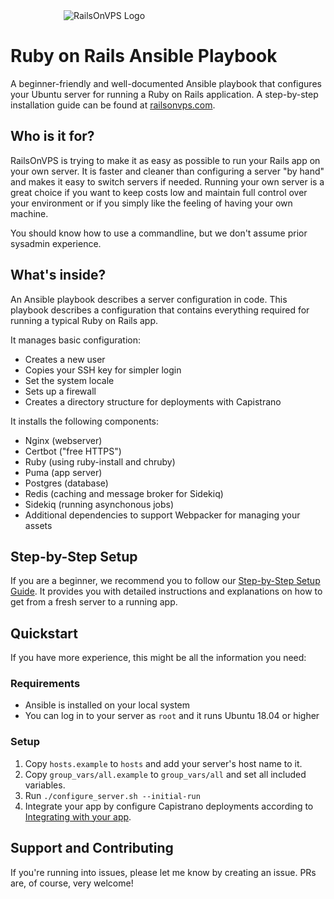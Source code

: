 <div style="text-align: center; width: 300px;"><img src="https://www.railsonvps.com/img/logo.svg" alt="RailsOnVPS Logo"></div>

# Ruby on Rails Ansible Playbook
A beginner-friendly and well-documented Ansible playbook that configures your Ubuntu server for running a Ruby on Rails application. A step-by-step installation guide can be found at [railsonvps.com](https://www.railsonvps.com).

## Who is it for?
RailsOnVPS is trying to make it as easy as possible to run your Rails app on your own server.
It is faster and cleaner than configuring a server "by hand" and makes it easy to switch servers if needed. 
Running your own server is a great choice if you want to keep costs low and maintain full control over your environment or if you simply like the feeling of having your own machine.  

You should know how to use a commandline, but we don't assume prior sysadmin experience.

## What's inside?
An Ansible playbook describes a server configuration in code. This playbook describes a configuration that contains everything required for running a typical Ruby on Rails app.

It manages basic configuration:
* Creates a new user
* Copies your SSH key for simpler login
* Set the system locale
* Sets up a firewall
* Creates a directory structure for deployments with Capistrano

It installs the following components:
* Nginx (webserver)
* Certbot ("free HTTPS")
* Ruby (using ruby-install and chruby)
* Puma (app server)
* Postgres (database)
* Redis (caching and message broker for Sidekiq)
* Sidekiq (running asynchonous jobs)
* Additional dependencies to support Webpacker for managing your assets

## Step-by-Step Setup
If you are a beginner, we recommend you to follow our [Step-by-Step Setup Guide](https://www.railsonvps.com/docs/getting-started/configuring-your-server).
It provides you with detailed instructions and explanations on how to get from a fresh server to a running app.   

## Quickstart
If you have more experience, this might be all the information you need:

### Requirements
* Ansible is installed on your local system 
* You can log in to your server as `root` and it runs Ubuntu 18.04 or higher

### Setup
1. Copy `hosts.example` to `hosts` and add your server's host name to it.
2. Copy `group_vars/all.example` to `group_vars/all` and set all included variables.
3. Run `./configure_server.sh --initial-run`
4. Integrate your app by configure Capistrano deployments according to [Integrating with your app](https://www.railsonvps.com/docs/getting-started/integrating-with-your-app).

## Support and Contributing
If you're running into issues, please let me know by creating an issue. PRs are, of course, very welcome!  